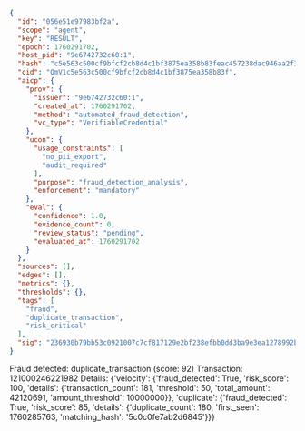 ```json
{
  "id": "056e51e97983bf2a",
  "scope": "agent",
  "key": "RESULT",
  "epoch": 1760291702,
  "host_pid": "9e6742732c60:1",
  "hash": "c5e563c500cf9bfcf2cb8d4c1bf3875ea358b83feac457238dac946aa2f386eb",
  "cid": "QmV1c5e563c500cf9bfcf2cb8d4c1bf3875ea358b83f",
  "aicp": {
    "prov": {
      "issuer": "9e6742732c60:1",
      "created_at": 1760291702,
      "method": "automated_fraud_detection",
      "vc_type": "VerifiableCredential"
    },
    "ucon": {
      "usage_constraints": [
        "no_pii_export",
        "audit_required"
      ],
      "purpose": "fraud_detection_analysis",
      "enforcement": "mandatory"
    },
    "eval": {
      "confidence": 1.0,
      "evidence_count": 0,
      "review_status": "pending",
      "evaluated_at": 1760291702
    }
  },
  "sources": [],
  "edges": [],
  "metrics": {},
  "thresholds": {},
  "tags": [
    "fraud",
    "duplicate_transaction",
    "risk_critical"
  ],
  "sig": "236930b79bb53c0921007c7cf817129e2bf238efbb0dd3ba9e3ea1278992b93c"
}
```

Fraud detected: duplicate_transaction (score: 92)
Transaction: 121000246221982
Details: {'velocity': {'fraud_detected': True, 'risk_score': 100, 'details': {'transaction_count': 181, 'threshold': 50, 'total_amount': 42120691, 'amount_threshold': 10000000}}, 'duplicate': {'fraud_detected': True, 'risk_score': 85, 'details': {'duplicate_count': 180, 'first_seen': 1760285763, 'matching_hash': '5c0c0fe7ab2d6845'}}}